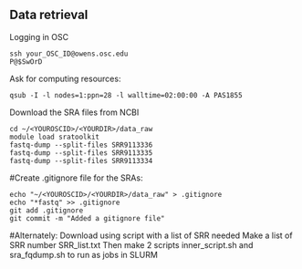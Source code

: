 ## Data retrieval

Logging in OSC

```
ssh your_OSC_ID@owens.osc.edu
P@$SwOrD
```

Ask for computing resources:

```
qsub -I -l nodes=1:ppn=28 -l walltime=02:00:00 -A PAS1855
```
Download the SRA files from NCBI
```
cd ~/<YOUROSCID>/<YOURDIR>/data_raw
module load sratoolkit
fastq-dump --split-files SRR9113336
fastq-dump --split-files SRR9113335
fastq-dump --split-files SRR9113334
```
#Create .gitignore file for the SRAs:
```
echo "~/<YOUROSCID>/<YOURDIR>/data_raw" > .gitignore
echo "*fastq" >> .gitignore
git add .gitignore
git commit -m "Added a gitignore file"
```
#Alternately:
Download using script with a list of SRR needed
Make a list of SRR number SRR_list.txt
Then make 2 scripts inner_script.sh and sra_fqdump.sh to run as jobs in SLURM
